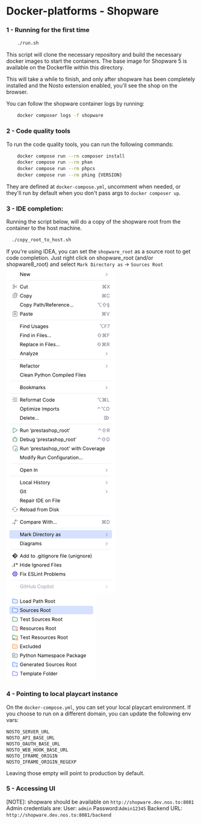 # Docker-platforms - Shopware

### 1 - Running for the first time
```bash
    ./run.sh
```
This script will clone the necessary repository and build the necessary docker images to start the containers.
The base image for Shopware 5 is available on the Dockerfile within this directory.

This will take a while to finish, and only after shopware has been completely installed and the Nosto extension enabled, you'll see the shop on the browser. 

You can follow the shopware container logs by running:
```bash
    docker composer logs -f shopware
```
### 2 - Code quality tools

To run the code quality tools, you can run the following commands:
```bash
    docker compose run --rm composer install
    docker compose run --rm phan
    docker compose run --rm phpcs
    docker compose run --rm phing {VERSION}
```
They are defined at `docker-compose.yml`, uncomment when needed, or they'll run by default when you don't pass args to `docker composer up`.

### 3 - IDE completion:
Running the script below, will do a copy of the shopware root from the container to the host machine.
```bash
  ./copy_root_to_host.sh
```
If you're using IDEA, you can set the `shopware_root` as a source root to get code completion.
Just right click on shopware_root (and/or shopware8_root) and select `Mark Directory as` -> `Sources Root`
![img_1.png](../prestashop/img_1.png)
![img.png](../prestashop/img.png)

### 4 - Pointing to local playcart instance
On the `docker-compose.yml`, you can set your local playcart environment.
If you choose to run on a different domain, you can update the following env vars:
```
NOSTO_SERVER_URL
NOSTO_API_BASE_URL
NOSTO_OAUTH_BASE_URL
NOSTO_WEB_HOOK_BASE_URL
NOSTO_IFRAME_ORIGIN
NOSTO_IFRAME_ORIGIN_REGEXP
```
Leaving those empty will point to production by default.

### 5 - Accessing UI

[NOTE]: shopware should be available on `http://shopware.dev.nos.to:8081`
Admin credentials are:
User: `admin`
Password:`Admin12345`
Backend URL: `http://shopware.dev.nos.to:8081/backend`
